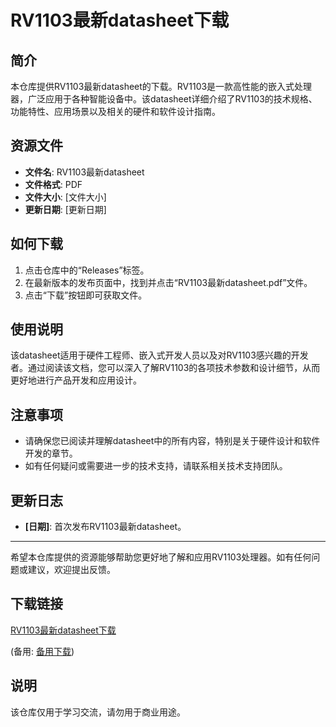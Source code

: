 # RV1103最新datasheet下载

## 简介

本仓库提供RV1103最新datasheet的下载。RV1103是一款高性能的嵌入式处理器，广泛应用于各种智能设备中。该datasheet详细介绍了RV1103的技术规格、功能特性、应用场景以及相关的硬件和软件设计指南。

## 资源文件

- **文件名**: RV1103最新datasheet
- **文件格式**: PDF
- **文件大小**: [文件大小]
- **更新日期**: [更新日期]

## 如何下载

1. 点击仓库中的“Releases”标签。
2. 在最新版本的发布页面中，找到并点击“RV1103最新datasheet.pdf”文件。
3. 点击“下载”按钮即可获取文件。

## 使用说明

该datasheet适用于硬件工程师、嵌入式开发人员以及对RV1103感兴趣的开发者。通过阅读该文档，您可以深入了解RV1103的各项技术参数和设计细节，从而更好地进行产品开发和应用设计。

## 注意事项

- 请确保您已阅读并理解datasheet中的所有内容，特别是关于硬件设计和软件开发的章节。
- 如有任何疑问或需要进一步的技术支持，请联系相关技术支持团队。

## 更新日志

- **[日期]**: 首次发布RV1103最新datasheet。

---

希望本仓库提供的资源能够帮助您更好地了解和应用RV1103处理器。如有任何问题或建议，欢迎提出反馈。

## 下载链接
[RV1103最新datasheet下载](https://pan.quark.cn/s/7e8b6aa8d371) 

(备用: [备用下载](https://pan.baidu.com/s/1FwCLZ-AI9NCNkYUfDGvbwA?pwd=ko74))

## 说明

该仓库仅用于学习交流，请勿用于商业用途。
